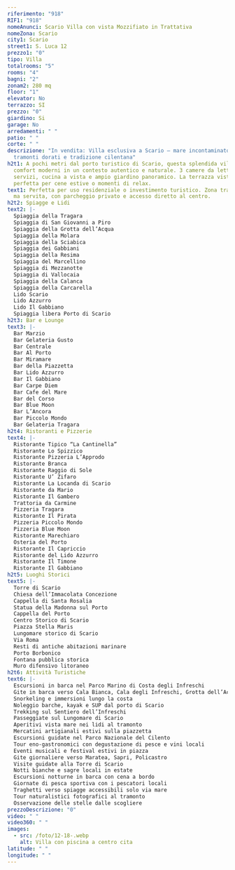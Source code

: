 ```yaml
---
riferimento: "918"
RIF1: "918"
nomeAnunci: Scario Villa con vista Mozzifiato in Trattativa
nomeZona: Scario
city1: Scario
street1: S. Luca 12
prezzo1: "0"
tipo: Villa
totalrooms: "5"
rooms: "4"
bagni: "2"
zonam2: 280 mq
floor: "1"
elevator: No
terrazzo: SI
prezzo: "0"
giardino: Si
garage: No
arredamenti: " "
patio: " "
corte: " "
descrizione: "In vendita: Villa esclusiva a Scario – mare incontaminato,
  tramonti dorati e tradizione cilentana"
h2t1: A pochi metri dal porto turistico di Scario, questa splendida villa offre
  comfort moderni in un contesto autentico e naturale. 3 camere da letto, doppi
  servizi, cucina a vista e ampio giardino panoramico. La terrazza vista mare è
  perfetta per cene estive o momenti di relax.
text1: Perfetta per uso residenziale o investimento turistico. Zona tranquilla
  ma servita, con parcheggio privato e accesso diretto al centro.
h2t2: Spiagge e Lidi
text2: |-
  Spiaggia della Tragara
  Spiaggia di San Giovanni a Piro
  Spiaggia della Grotta dell’Acqua
  Spiaggia della Molara
  Spiaggia della Sciabica
  Spiaggia dei Gabbiani
  Spiaggia della Resima
  Spiaggia del Marcellino
  Spiaggia di Mezzanotte
  Spiaggia di Vallocaia
  Spiaggia della Calanca
  Spiaggia della Carcarella
  Lido Scario
  Lido Azzurro
  Lido Il Gabbiano
  Spiaggia libera Porto di Scario
h2t3: Bar e Lounge
text3: |-
  Bar Marzio
  Bar Gelateria Gusto
  Bar Centrale
  Bar Al Porto
  Bar Miramare
  Bar della Piazzetta
  Bar Lido Azzurro
  Bar Il Gabbiano
  Bar Carpe Diem
  Bar Cafe del Mare
  Bar del Corso
  Bar Blue Moon
  Bar L’Ancora
  Bar Piccolo Mondo
  Bar Gelateria Tragara
h2t4: Ristoranti e Pizzerie
text4: |-
  Ristorante Tipico “La Cantinella”
  Ristorante Lo Spizzico
  Ristorante Pizzeria L’Approdo
  Ristorante Branca
  Ristorante Raggio di Sole
  Ristorante U’ Zifaro
  Ristorante La Locanda di Scario
  Ristorante da Mario
  Ristorante Il Gambero
  Trattoria da Carmine
  Pizzeria Tragara
  Ristorante Il Pirata
  Pizzeria Piccolo Mondo
  Pizzeria Blue Moon
  Ristorante Marechiaro
  Osteria del Porto
  Ristorante Il Capriccio
  Ristorante del Lido Azzurro
  Ristorante Il Timone
  Ristorante Il Gabbiano
h2t5: Luoghi Storici
text5: |-
  Torre di Scario
  Chiesa dell’Immacolata Concezione
  Cappella di Santa Rosalia
  Statua della Madonna sul Porto
  Cappella del Porto
  Centro Storico di Scario
  Piazza Stella Maris
  Lungomare storico di Scario
  Via Roma
  Resti di antiche abitazioni marinare
  Porto Borbonico
  Fontana pubblica storica
  Muro difensivo litoraneo
h2t6: Attività Turistiche
text6: |-
  Escursioni in barca nel Parco Marino di Costa degli Infreschi
  Gite in barca verso Cala Bianca, Cala degli Infreschi, Grotta dell’Acqua
  Snorkeling e immersioni lungo la costa
  Noleggio barche, kayak e SUP dal porto di Scario
  Trekking sul Sentiero dell’Infreschi
  Passeggiate sul Lungomare di Scario
  Aperitivi vista mare nei lidi al tramonto
  Mercatini artigianali estivi sulla piazzetta
  Escursioni guidate nel Parco Nazionale del Cilento
  Tour eno-gastronomici con degustazione di pesce e vini locali
  Eventi musicali e festival estivi in piazza
  Gite giornaliere verso Maratea, Sapri, Policastro
  Visite guidate alla Torre di Scario
  Notti bianche e sagre locali in estate
  Escursioni notturne in barca con cena a bordo
  Giornate di pesca sportiva con i pescatori locali
  Traghetti verso spiagge accessibili solo via mare
  Tour naturalistici fotografici al tramonto
  Osservazione delle stelle dalle scogliere
prezzoDescrizione: "0"
video: " "
video360: " "
images:
  - src: /foto/12-18-.webp
    alt: Villa con piscina a centro cita
latitude: " "
longitude: " "
---
```

